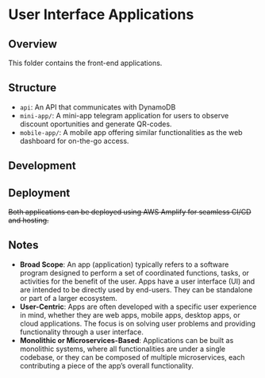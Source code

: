 # User Interface Applications

## Overview
This folder contains the front-end applications.

## Structure
- `api`: An API that communicates with DynamoDB
- `mini-app/`: A mini-app telegram application for users to observe discount oportunities and generate QR-codes.
- `mobile-app/`: A mobile app offering similar functionalities as the web dashboard for on-the-go access.

## Development


## Deployment
~~Both applications can be deployed using AWS Amplify for seamless CI/CD and hosting.~~


## Notes
- **Broad Scope**: An app (application) typically refers to a software program designed to perform a set of coordinated functions, tasks, or activities for the benefit of the user. Apps have a user interface (UI) and are intended to be directly used by end-users. They can be standalone or part of a larger ecosystem.
- **User-Centric**: Apps are often developed with a specific user experience in mind, whether they are web apps, mobile apps, desktop apps, or cloud applications. The focus is on solving user problems and providing functionality through a user interface.
- **Monolithic or Microservices-Based**: Applications can be built as monolithic systems, where all functionalities are under a single codebase, or they can be composed of multiple microservices, each contributing a piece of the app’s overall functionality.
